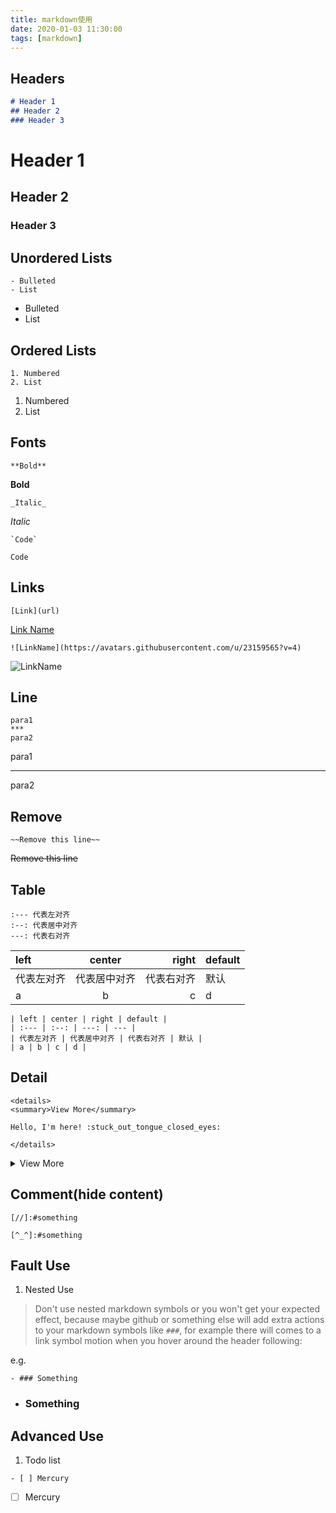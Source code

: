 ```yaml
---
title: markdown使用
date: 2020-01-03 11:30:00
tags: [markdown]
---
```


## Headers

```markdown
# Header 1
## Header 2
### Header 3
```
# Header 1
## Header 2
### Header 3

## Unordered Lists

```
- Bulleted
- List
```
- Bulleted
- List

## Ordered Lists

```
1. Numbered
2. List
```
1. Numbered
2. List

## Fonts

```
**Bold**
```
**Bold**

```
_Italic_
```
_Italic_

```
`Code`
```
`Code`

## Links

```
[Link](url)
```
[Link Name](https://github.com/barnett617)

```
![LinkName](https://avatars.githubusercontent.com/u/23159565?v=4)
```
![LinkName](https://avatars.githubusercontent.com/u/23159565?v=4)

## Line

```
para1
***
para2
```
para1
***
para2

## Remove

```
~~Remove this line~~
```

~~Remove this line~~

## Table

```
:--- 代表左对齐
:--: 代表居中对齐
---: 代表右对齐
```

| left | center | right | default |
| :--- | :--: | ---: | --- |
| 代表左对齐 | 代表居中对齐 | 代表右对齐 | 默认 |
| a | b | c | d |

```
| left | center | right | default |
| :--- | :--: | ---: | --- |
| 代表左对齐 | 代表居中对齐 | 代表右对齐 | 默认 |
| a | b | c | d |
```

## Detail

```
<details>
<summary>View More</summary>

Hello, I'm here! :stuck_out_tongue_closed_eyes:

</details>
```

<details>
<summary>View More</summary>

Hello, I'm here! :stuck_out_tongue_closed_eyes:

</details>

## Comment(hide content)

```
[//]:#something
```

[//]:#something

```
[^_^]:#something
```

[^_^]:#something


## Fault Use

1. Nested Use

> Don't use nested markdown symbols or you won't get your expected effect, because maybe github or something else will add extra actions to your markdown symbols like `###`, for example there will comes to a link symbol motion when you hover around the header following:

e.g.

```
- ### Something
```

- ### Something

## Advanced Use

1. Todo list

```
- [ ] Mercury
```
- [ ] Mercury